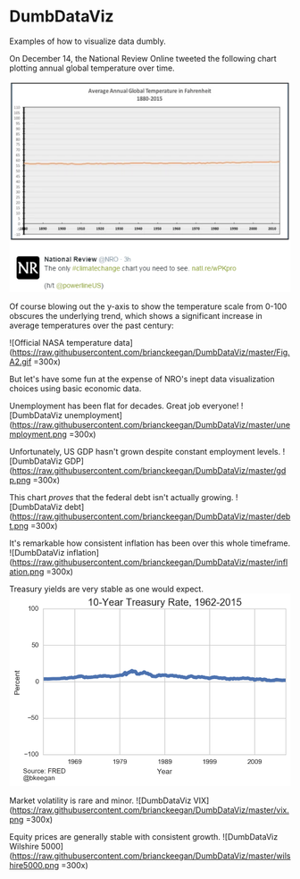# DumbDataViz
Examples of how to visualize data dumbly.

On December 14, the National Review Online tweeted the following chart plotting annual global temperature over time.

![National Review Online tweet](https://raw.githubusercontent.com/brianckeegan/DumbDataViz/master/nro_tweet.PNG)

Of course blowing out the y-axis to show the temperature scale from 0-100 obscures the underlying trend, which shows a significant increase in average temperatures over the past century:

![Official NASA temperature data](https://raw.githubusercontent.com/brianckeegan/DumbDataViz/master/Fig.A2.gif =300x)

But let's have some fun at the expense of NRO's inept data visualization choices using basic economic data.

Unemployment has been flat for decades. Great job everyone!
![DumbDataViz unemployment](https://raw.githubusercontent.com/brianckeegan/DumbDataViz/master/unemployment.png =300x)

Unfortunately, US GDP hasn't grown despite constant employment levels.
![DumbDataViz GDP](https://raw.githubusercontent.com/brianckeegan/DumbDataViz/master/gdp.png =300x)

This chart *proves* that the federal debt isn't actually growing.
![DumbDataViz debt](https://raw.githubusercontent.com/brianckeegan/DumbDataViz/master/debt.png =300x)

It's remarkable how consistent inflation has been over this whole timeframe.
![DumbDataViz inflation](https://raw.githubusercontent.com/brianckeegan/DumbDataViz/master/inflation.png =300x)

Treasury yields are very stable as one would expect.
![DumbDataViz Treasury 10 year](https://raw.githubusercontent.com/brianckeegan/DumbDataViz/master/treasury10.png)

Market volatility is rare and minor.
![DumbDataViz VIX](https://raw.githubusercontent.com/brianckeegan/DumbDataViz/master/vix.png =300x)

Equity prices are generally stable with consistent growth.
![DumbDataViz Wilshire 5000](https://raw.githubusercontent.com/brianckeegan/DumbDataViz/master/wilshire5000.png =300x)

